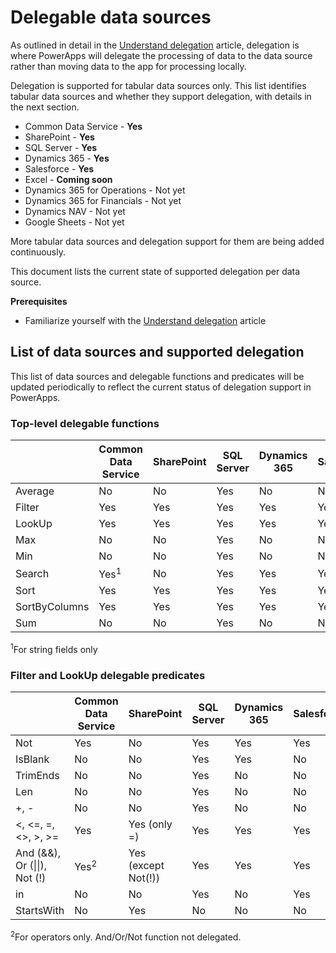 <properties
    pageTitle="Delegable data sources | Microsoft PowerApps"
    description="List of all supported delegable data sources"
    services=""
    suite="powerapps"
    documentationCenter="na"
    authors="archnair"
    manager="anneta"
    editor=""
    tags=""/>
<tags
    ms.service="powerapps"
    ms.devlang="na"
    ms.topic="article"
    ms.tgt_pltfrm="na"
    ms.workload="na"
    ms.date="08/15/2017"
    ms.author="archanan"/>

# Delegable data sources #
As outlined in detail in the [Understand delegation](delegation-overview.md) article, delegation is where PowerApps will delegate the processing of data to the data source rather than moving data to the app for processing locally.

Delegation is supported for tabular data sources only. This list identifies tabular data sources and whether they support delegation, with details in the next section.

- Common Data Service - **Yes**
- SharePoint - **Yes**
- SQL Server - **Yes**
- Dynamics 365 - **Yes**
- Salesforce - **Yes**
- Excel - **Coming soon**
- Dynamics 365 for Operations - Not yet
- Dynamics 365 for Financials - Not yet
- Dynamics NAV - Not yet
- Google Sheets - Not yet

More tabular data sources and delegation support for them are being added continuously.

This document lists the current state of supported delegation per data source.

**Prerequisites**

- Familiarize yourself with the [Understand delegation](delegation-overview.md) article

## List of data sources and supported delegation ##
This list of data sources and delegable functions and predicates will be updated periodically to reflect the current status of delegation support in PowerApps.

### Top-level delegable functions ###

| &nbsp;              | Common Data Service              | SharePoint | SQL Server | Dynamics 365 | Salesforce |
|---------------|----------------------------------|------------|------------|--------------|------------|
| Average        | No                              | No        | Yes        | No         | No        |
| Filter        | Yes                              | Yes        | Yes        | Yes          | Yes        |
| LookUp        | Yes                              | Yes        | Yes        | Yes          | Yes        |
| Max        | No                              | No        | Yes        | No         | No        |
| Min        | No                              | No        | Yes        | No         | No        |
| Search        | Yes<sup>1</sup>                  | No         | Yes        | Yes          | Yes        |
| Sort          | Yes                              | Yes        | Yes        | Yes          | Yes        |
| SortByColumns | Yes                              | Yes        | Yes        | Yes          | Yes        |
| Sum	| No  | No | Yes | No | No |

<sup>1</sup>For string fields only

### Filter and LookUp delegable predicates ###

| &nbsp;                                       | Common Data Service        | SharePoint                     | SQL Server | Dynamics 365 | Salesforce |
|----------------------------------------|----------------------------|--------------------------------|------------|--------------|------------|
| Not                                    | Yes                        | No                             | Yes        | Yes          | Yes        |
| IsBlank                                | No                         | No                             | Yes        | Yes          | No         |
| TrimEnds                               | No                         | No                             | Yes        | No           | No         |
| Len                                    | No                         | No                             | Yes        | No           | No         |
| +, -                                   | No                         | No                             | Yes        | No           | No         |
| <, <=, =, <>, >, >=                    | Yes                        | Yes (only =)                   | Yes        | Yes          | Yes        |
| And (&&), Or (&#124;&#124;), Not (!)   | Yes<sup>2</sup>            | Yes (except Not(!))            | Yes        | Yes          | Yes        |
| in                                     | No                         | No                             | Yes        | No           | Yes        |
| StartsWith | No | Yes | No | No | No |

<sup>2</sup>For operators only. And/Or/Not function not delegated.
